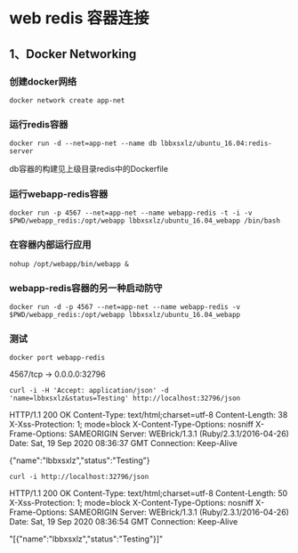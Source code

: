 # web redis 容器连接

## 1、Docker Networking

### 创建docker网络
```
docker network create app-net
```
### 运行redis容器
```
docker run -d --net=app-net --name db lbbxsxlz/ubuntu_16.04:redis-server
```
db容器的构建见上级目录redis中的Dockerfile

### 运行webapp-redis容器
```
docker run -p 4567 --net=app-net --name webapp-redis -t -i -v $PWD/webapp_redis:/opt/webapp lbbxsxlz/ubuntu_16.04_webapp /bin/bash
```
### 在容器内部运行应用
```
nohup /opt/webapp/bin/webapp &
```
### webapp-redis容器的另一种启动防守
```
docker run -d -p 4567 --net=app-net --name webapp-redis -v $PWD/webapp_redis:/opt/webapp lbbxsxlz/ubuntu_16.04_webapp
```

### 测试
```
docker port webapp-redis
```
4567/tcp -> 0.0.0.0:32796
```
curl -i -H 'Accept: application/json' -d 'name=lbbxsxlz&status=Testing' http://localhost:32796/json
```
HTTP/1.1 200 OK 
Content-Type: text/html;charset=utf-8
Content-Length: 38
X-Xss-Protection: 1; mode=block
X-Content-Type-Options: nosniff
X-Frame-Options: SAMEORIGIN
Server: WEBrick/1.3.1 (Ruby/2.3.1/2016-04-26)
Date: Sat, 19 Sep 2020 08:36:37 GMT
Connection: Keep-Alive

{"name":"lbbxsxlz","status":"Testing"}

```
curl -i http://localhost:32796/json
```
HTTP/1.1 200 OK 
Content-Type: text/html;charset=utf-8
Content-Length: 50
X-Xss-Protection: 1; mode=block
X-Content-Type-Options: nosniff
X-Frame-Options: SAMEORIGIN
Server: WEBrick/1.3.1 (Ruby/2.3.1/2016-04-26)
Date: Sat, 19 Sep 2020 08:36:54 GMT
Connection: Keep-Alive

"[{\"name\":\"lbbxsxlz\",\"status\":\"Testing\"}]"

